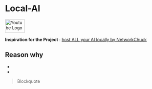 # Local-AI
<a href="https://www.youtube.com/">
    <img src="https://upload.wikimedia.org/wikipedia/commons/e/ef/Youtube_logo.png" width="64" height="44" alt="Youtube Logo">
</a>

**Inspiration for the Project** : [host ALL your AI locally by NetworkChuck](https://www.youtube.com/watch?v=Wjrdr0NU4Sk&t=648s) 


Reason why
-
-
-

>Blockquote

